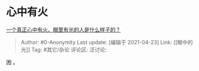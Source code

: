 # 心中有火
[一个真正心中有火、眼里有光的人是什么样子的？](https://www.zhihu.com/question/424454066/answer/1851255537)

> Author: #0-Anonymity
> Last update: [编辑于 2021-04-23]
> Link: [[眼中的光]]
> Tag: #其它/杂论
> 评论区:
> 泛讨论:

困 。
